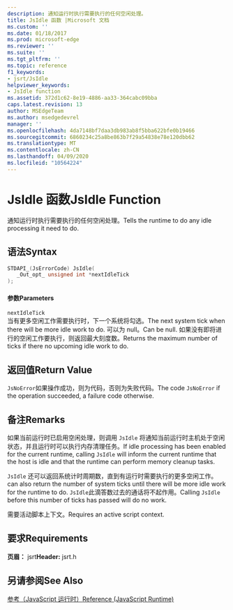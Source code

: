 ```yaml
---
description: 通知运行时执行需要执行的任何空闲处理。
title: JsIdle 函数 |Microsoft 文档
ms.custom: ''
ms.date: 01/18/2017
ms.prod: microsoft-edge
ms.reviewer: ''
ms.suite: ''
ms.tgt_pltfrm: ''
ms.topic: reference
f1_keywords:
- jsrt/JsIdle
helpviewer_keywords:
- JsIdle function
ms.assetid: 372d1c62-8e19-4886-aa33-364cabc09bba
caps.latest.revision: 13
author: MSEdgeTeam
ms.author: msedgedevrel
manager: ''
ms.openlocfilehash: 4da7148bf7daa3db983ab8f5bba622bfe0b19466
ms.sourcegitcommit: 6860234c25a8be863b7f29a54838e78e120dbb62
ms.translationtype: MT
ms.contentlocale: zh-CN
ms.lasthandoff: 04/09/2020
ms.locfileid: "10564224"
---
```

# <span data-ttu-id="de51b-103">JsIdle 函数</span><span class="sxs-lookup"><span data-stu-id="de51b-103">JsIdle Function</span></span>
<span data-ttu-id="de51b-104">通知运行时执行需要执行的任何空闲处理。</span><span class="sxs-lookup"><span data-stu-id="de51b-104">Tells the runtime to do any idle processing it need to do.</span></span>  
  
## <span data-ttu-id="de51b-105">语法</span><span class="sxs-lookup"><span data-stu-id="de51b-105">Syntax</span></span>  
  
```cpp  
STDAPI_(JsErrorCode) JsIdle(  
   _Out_opt_ unsigned int *nextIdleTick  
);  
```  
  
#### <span data-ttu-id="de51b-106">参数</span><span class="sxs-lookup"><span data-stu-id="de51b-106">Parameters</span></span>  
 `nextIdleTick`  
 <span data-ttu-id="de51b-107">当有更多空闲工作需要执行时，下一个系统将勾选。</span><span class="sxs-lookup"><span data-stu-id="de51b-107">The next system tick when there will be more idle work to do.</span></span> <span data-ttu-id="de51b-108">可以为 null。</span><span class="sxs-lookup"><span data-stu-id="de51b-108">Can be null.</span></span> <span data-ttu-id="de51b-109">如果没有即将进行的空闲工作要执行，则返回最大刻度数。</span><span class="sxs-lookup"><span data-stu-id="de51b-109">Returns the maximum number of ticks if there no upcoming idle work to do.</span></span>  
  
## <span data-ttu-id="de51b-110">返回值</span><span class="sxs-lookup"><span data-stu-id="de51b-110">Return Value</span></span>  
 <span data-ttu-id="de51b-111">`JsNoError`如果操作成功，则为代码，否则为失败代码。</span><span class="sxs-lookup"><span data-stu-id="de51b-111">The code `JsNoError` if the operation succeeded, a failure code otherwise.</span></span>  
  
## <span data-ttu-id="de51b-112">备注</span><span class="sxs-lookup"><span data-stu-id="de51b-112">Remarks</span></span>  
 <span data-ttu-id="de51b-113">如果当前运行时已启用空闲处理，则调用 `JsIdle` 将通知当前运行时主机处于空闲状态，并且运行时可以执行内存清理任务。</span><span class="sxs-lookup"><span data-stu-id="de51b-113">If idle processing has been enabled for the current runtime, calling `JsIdle` will inform the current runtime that the host is idle and that the runtime can perform memory cleanup tasks.</span></span>  
  
 `JsIdle` <span data-ttu-id="de51b-114">还可以返回系统计时周期数，直到有运行时需要执行的更多空闲工作。</span><span class="sxs-lookup"><span data-stu-id="de51b-114">can also return the number of system ticks until there will be more idle work for the runtime to do.</span></span> <span data-ttu-id="de51b-115">`JsIdle`此滴答数过去的通话将不起作用。</span><span class="sxs-lookup"><span data-stu-id="de51b-115">Calling `JsIdle` before this number of ticks has passed will do no work.</span></span>  
  
 <span data-ttu-id="de51b-116">需要活动脚本上下文。</span><span class="sxs-lookup"><span data-stu-id="de51b-116">Requires an active script context.</span></span>  
  
## <span data-ttu-id="de51b-117">要求</span><span class="sxs-lookup"><span data-stu-id="de51b-117">Requirements</span></span>  
 <span data-ttu-id="de51b-118">**页眉：** jsrt</span><span class="sxs-lookup"><span data-stu-id="de51b-118">**Header:** jsrt.h</span></span>  
  
## <span data-ttu-id="de51b-119">另请参阅</span><span class="sxs-lookup"><span data-stu-id="de51b-119">See Also</span></span>  
 [<span data-ttu-id="de51b-120">参考（JavaScript 运行时）</span><span class="sxs-lookup"><span data-stu-id="de51b-120">Reference (JavaScript Runtime)</span></span>](../chakra-hosting/reference-javascript-runtime.md)